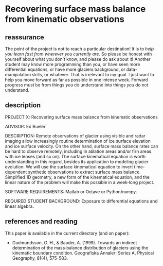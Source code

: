 # Recovering surface mass balance from kinematic observations


## reassurance

The point of the project is not to reach a particular destination!  It is to _help you learn fast from wherever you currently are_.  So please be honest with yourself about what you don't know, and please do ask about it!  Another student may know more programming than you, or have seen more differential equations, or have more glaciers background, or data-manipulation skills, or whatever.  That is irrelevant to my goal.  I just want to help you move forward as far as possible in one intense week.  Forward progress must be from things _you_ do understand into things _you_ do not understand.


## description

PROJECT X: Recovering surface mass balance from kinematic observations

ADVISOR: Ed Bueler

DESCRIPTION: Remote observations of glacier using visible and radar imaging allow increasingly routine determination of ice surface elevation and ice surface velocity.  On the other hand, surface mass balance rates can be hard to observe remotely, including in ablation areas and/or firn areas with ice lenses (and so on).  The surface kinematical equation is worth understanding in this regard, besides its application to modeling glacier evolution.  We will use the surface kinematical equation to invert time-dependent synthetic observations to extract surface mass balance.  Simplified 1D geometry, a new form of the kinematical equation, and the linear nature of the problem will make this possible in a week-long project.

SOFTWARE REQUIREMENTS: Matlab or Octave or Python/numpy.

REQUIRED STUDENT BACKGROUND: Exposure to differential equations and linear algebra.


## references and reading

This paper is available in the current directory (and on paper):

  * Gudmundsson, G. H., & Bauder, A. (1999). Towards an indirect determination
    of the mass‐balance distribution of glaciers using the kinematic boundary
    condition. Geografiska Annaler: Series A, Physical Geography, 81(4), 575-583.
